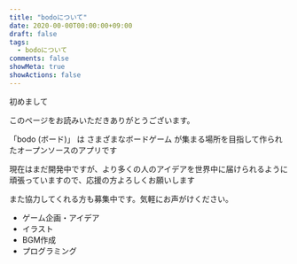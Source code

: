```yaml
---
title: "bodoについて"
date: 2020-00-00T00:00:00+09:00
draft: false
tags:
  - bodoについて
comments: false
showMeta: true
showActions: false
---
```


初めまして

このページをお読みいただきありがとうございます。

「bodo (ボード)」 は さまざまなボードゲーム が集まる場所を目指して作られたオープンソースのアプリです

現在はまだ開発中ですが、より多くの人のアイデアを世界中に届けられるように頑張っていますので、応援の方よろしくお願いします

また協力してくれる方も募集中です。気軽にお声がけください。

- ゲーム企画・アイデア
- イラスト
- BGM作成
- プログラミング
